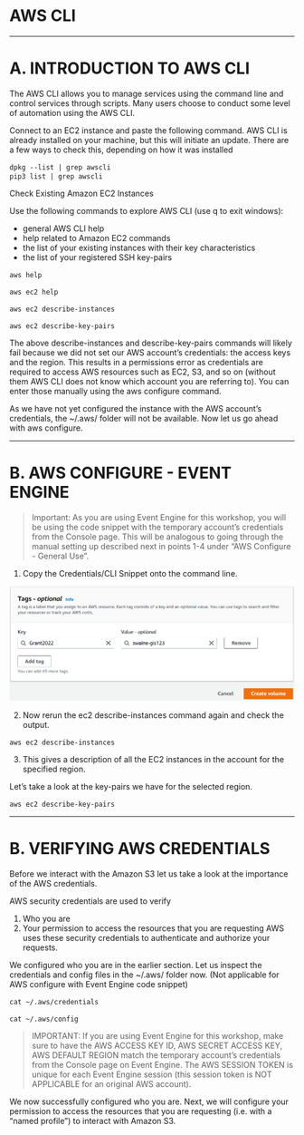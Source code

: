 # AWS CLI

---

# A. INTRODUCTION TO AWS CLI
The AWS CLI allows you to manage services using the command line and control services through scripts. Many users choose to conduct some level of automation using the AWS CLI.

Connect to an EC2 instance and paste the following command. AWS CLI is already installed on your machine, but this will initiate an update. There are a few ways to check this, depending on how it was installed

```
dpkg --list | grep awscli
pip3 list | grep awscli
```

Check Existing Amazon EC2 Instances

Use the following commands to explore AWS CLI (use q to exit windows):

- general AWS CLI help
- help related to Amazon EC2 commands
- the list of your existing instances with their key characteristics
- the list of your registered SSH key-pairs

```
aws help
```
```
aws ec2 help
```
```
aws ec2 describe-instances
```
```
aws ec2 describe-key-pairs
```

The above describe-instances and describe-key-pairs commands will likely fail because we did not set our AWS account’s credentials: the access keys and the region. This results in a permissions error as credentials are required to access AWS resources such as EC2, S3, and so on (without them AWS CLI does not know which account you are referring to). You can enter those manually using the aws configure command.

As we have not yet configured the instance with the AWS account’s credentials, the ~/.aws/ folder will not be available. Now let us go ahead with aws configure.

---

# B. AWS CONFIGURE - EVENT ENGINE

> Important: As you are using Event Engine for this workshop, you will be using the code snippet with the temporary account’s credentials from the Console page. This will be analogous to going through the manual setting up described next in points 1-4 under “AWS Configure - General Use”.

1. Copy the Credentials/CLI Snippet onto the command line.

![](./workshopassets/EC2VolumeTag.png)

2. Now rerun the ec2 describe-instances command again and check the output.
```
aws ec2 describe-instances
```
3. This gives a description of all the EC2 instances in the account for the specified region.

Let’s take a look at the key-pairs we have for the selected region.
```
aws ec2 describe-key-pairs
```
---

# B. VERIFYING AWS CREDENTIALS
Before we interact with the Amazon S3 let us take a look at the importance of the AWS credentials.

AWS security credentials are used to verify

1. Who you are
2. Your permission to access the resources that you are requesting
AWS uses these security credentials to authenticate and authorize your requests.

We configured who you are in the earlier section. Let us inspect the credentials and config files in the ~/.aws/ folder now. (Not applicable for AWS configure with Event Engine code snippet)
```
cat ~/.aws/credentials
```
```
cat ~/.aws/config
```
> IMPORTANT: If you are using Event Engine for this workshop, make sure to have the AWS ACCESS KEY ID, AWS SECRET ACCESS KEY, AWS DEFAULT REGION match the temporary account’s credentials from the Console page on Event Engine. The AWS SESSION TOKEN is unique for each Event Engine session (this session token is NOT APPLICABLE for an original AWS account).

We now successfully configured who you are. Next, we will configure your permission to access the resources that you are requesting (i.e. with a “named profile”) to interact with Amazon S3.
